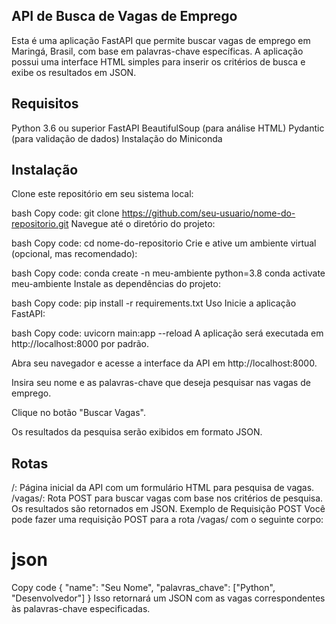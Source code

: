 ## API de Busca de Vagas de Emprego
Esta é uma aplicação FastAPI que permite buscar vagas de emprego em Maringá, Brasil, com base em palavras-chave específicas. A aplicação possui uma interface HTML simples para inserir os critérios de busca e exibe os resultados em JSON.

## Requisitos
Python 3.6 ou superior
FastAPI
BeautifulSoup (para análise HTML)
Pydantic (para validação de dados)
Instalação do Miniconda

## Instalação
Clone este repositório em seu sistema local:

bash
Copy code:
git clone https://github.com/seu-usuario/nome-do-repositorio.git
Navegue até o diretório do projeto:

bash
Copy code:
cd nome-do-repositorio
Crie e ative um ambiente virtual (opcional, mas recomendado):

bash
Copy code:
conda create -n meu-ambiente python=3.8
conda activate meu-ambiente
Instale as dependências do projeto:

bash
Copy code:
pip install -r requirements.txt
Uso
Inicie a aplicação FastAPI:

bash
Copy code:
uvicorn main:app --reload
A aplicação será executada em http://localhost:8000 por padrão.

Abra seu navegador e acesse a interface da API em http://localhost:8000.

Insira seu nome e as palavras-chave que deseja pesquisar nas vagas de emprego.

Clique no botão "Buscar Vagas".

Os resultados da pesquisa serão exibidos em formato JSON.

## Rotas
/: Página inicial da API com um formulário HTML para pesquisa de vagas.
/vagas/: Rota POST para buscar vagas com base nos critérios de pesquisa. Os resultados são retornados em JSON.
Exemplo de Requisição POST
Você pode fazer uma requisição POST para a rota /vagas/ com o seguinte corpo:

# json
Copy code
{
    "name": "Seu Nome",
    "palavras_chave": ["Python", "Desenvolvedor"]
}
Isso retornará um JSON com as vagas correspondentes às palavras-chave especificadas.